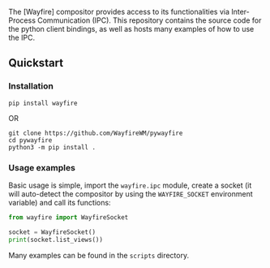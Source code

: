 The [Wayfire] compositor provides access to its functionalities via Inter-Process Communication (IPC). This repository contains the source code for the python client bindings, as well as hosts many examples of how to use the IPC.

## Quickstart

### Installation
```
pip install wayfire
```

OR

```
git clone https://github.com/WayfireWM/pywayfire
cd pywayfire
python3 -m pip install .
```

### Usage examples

Basic usage is simple, import the `wayfire.ipc` module, create a socket (it will auto-detect the compositor by using the `WAYFIRE_SOCKET` environment variable) and call its functions:

```py
from wayfire import WayfireSocket

socket = WayfireSocket()
print(socket.list_views())
```

Many examples can be found in the `scripts` directory.
